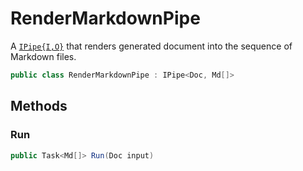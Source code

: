 # RenderMarkdownPipe
A [`IPipe{I,O}`](./IPipe{I,O}.md) that renders generated document into the sequence of Markdown files.

```cs
public class RenderMarkdownPipe : IPipe<Doc, Md[]>
```

## Methods
### Run
```cs
public Task<Md[]> Run(Doc input)
```

